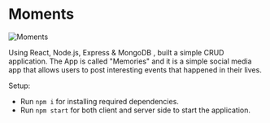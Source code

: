 # Moments

![Moments](https://prnt.sc/qVzheiXqaYW-)

Using React, Node.js, Express & MongoDB , built a simple CRUD application. The App is called "Memories" and it is a simple social media app that allows users to post interesting events that happened in their lives.

Setup:
- Run ```npm i``` for installing required dependencies.
- Run ```npm start``` for both client and server side to start the application.
